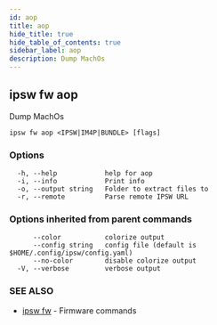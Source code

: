 ```yaml
---
id: aop
title: aop
hide_title: true
hide_table_of_contents: true
sidebar_label: aop
description: Dump MachOs
---
```

## ipsw fw aop

Dump MachOs

```
ipsw fw aop <IPSW|IM4P|BUNDLE> [flags]
```

### Options

```
  -h, --help            help for aop
  -i, --info            Print info
  -o, --output string   Folder to extract files to
  -r, --remote          Parse remote IPSW URL
```

### Options inherited from parent commands

```
      --color           colorize output
      --config string   config file (default is $HOME/.config/ipsw/config.yaml)
      --no-color        disable colorize output
  -V, --verbose         verbose output
```

### SEE ALSO

* [ipsw fw](/docs/cli/ipsw/fw)	 - Firmware commands

